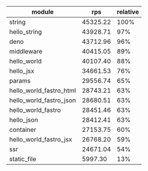 
| module                  | rps      | relative |
| ----------------------- | -------- | -------- |
| string                  | 45325.22 | 100%     |
| hello_string            | 43928.71 | 97%      |
| deno                    | 43712.96 | 96%      |
| middleware              | 40415.05 | 89%      |
| hello_world             | 40107.40 | 88%      |
| hello_jsx               | 34661.53 | 76%      |
| params                  | 29556.74 | 65%      |
| hello_world_fastro_html | 28743.21 | 63%      |
| hello_world_fastro_json | 28680.51 | 63%      |
| hello_world_fastro      | 28451.46 | 63%      |
| hello_json              | 28412.41 | 63%      |
| container               | 27153.75 | 60%      |
| hello_world_fastro_jsx  | 26768.20 | 59%      |
| ssr                     | 24671.04 | 54%      |
| static_file             | 5997.30  | 13%      |